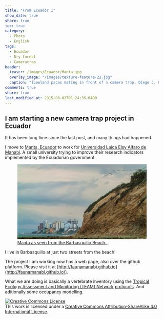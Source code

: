 ```yaml
---
title: "From Ecuador I"
show_date: true
share: true
toc: true
category: 
  - Photo
  - English
tags: 
  - Ecuador
  - Dry forest
  - Cameratrap
header:
  teaser: /images/Ecuador/Manta.jpg
  overlay_image: "/images/texture-feature-22.jpg"
  caption: "[Lowland pacas mating in front of a camera trap, Diego J. Lizcano](http://faunamanabi.github.io/)"
comments: true
share: true
last_modified_at: 2015-03-02T01:24:36-0400
---
```


## I am starting a new camera trap project in Ecuador
It has been long time since the last post, and many things had happened. 

I move to [Manta, Ecuador](http://en.wikipedia.org/wiki/Manta,_Ecuador) to work for [Universidad Laica Eloy Alfaro de Manabi](http://www.uleam.edu.ec/). A small university trying to improve their research indicators implemented by the Ecuadorian government. 

<figure>
  <a href="/images/Ecuador/Manta.jpg"><img src="/images/Ecuador/Manta.jpg"></a>
  <figcaption><a href="https://www.flickr.com/photos/diegolizcano/sets/72157647145694258/" title="More pictures on Flickr">Manta as seen from the Barbasquillo Beach. 
</a>.</figcaption>
</figure>

I live in Barbasquillo at just two streets from the beach!  

The project I am working now has a web page, also over the github platform. Please visit it at [http://faunamanabi.github.io](http://faunamanabi.github.io/).

What we are doing is basically a vertebrate inventory using the [Tropical Ecology Assessment and Monitoring (TEAM) Network](http://www.teamnetwork.org/) [protocols](http://www.teamnetwork.org/protocols/bio/terrestrial-vertebrate). And aditionally some occupancy modelling. 

<a rel="license" href="http://creativecommons.org/licenses/by-sa/4.0/"><img alt="Creative Commons License" style="border-width:0" src="http://i.creativecommons.org/l/by-sa/4.0/88x31.png" /></a><br />This work is licensed under a <a rel="license" href="http://creativecommons.org/licenses/by-sa/4.0/">Creative Commons Attribution-ShareAlike 4.0 International License</a>.